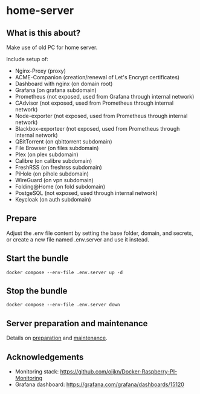 # home-server

## What is this about?
Make use of old PC for home server.

Include setup of:
- Nginx-Proxy (proxy)
- ACME-Companion (creation/renewal of Let's Encrypt certificates) 
- Dashboard with nginx (on domain root)
- Grafana (on grafana subdomain)
- Prometheus (not exposed, used from Grafana through internal network)
- CAdvisor (not exposed, used from Prometheus through internal network)
- Node-exporter (not exposed, used from Prometheus through internal network)
- Blackbox-exporteer (not exposed, used from Prometheus through internal network)
- QBitTorrent (on qbittorrent subdomain)
- File Browser (on files subdomain)
- Plex (on plex subdomain)
- Calibre (on calibre subdomain)
- FreshRSS (on freshrss subdomain)
- PiHole (on pihole subdomain)
- WireGuard (on vpn subdomain)
- Folding@Home (on fold subdomain)
- PostgeSQL (not exposed, used through internal network)
- Keycloak (on auth subdomain)
## Prepare
Adjust the .env file content by setting the base folder, domain, and secrets, or create a new file named .env.server and use it instead.

## Start the bundle
```
docker compose --env-file .env.server up -d
```
## Stop the bundle
```
docker compose --env-file .env.server down
```

## Server preparation and maintenance

Details on [preparation](doc/installation.md) and [maintenance](doc/maintenance.md).


## Acknowledgements

- Monitoring stack: https://github.com/oijkn/Docker-Raspberry-PI-Monitoring
- Grafana dashboard: https://grafana.com/grafana/dashboards/15120
